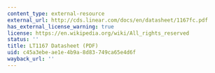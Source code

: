 ```yaml
---
content_type: external-resource
external_url: http://cds.linear.com/docs/en/datasheet/1167fc.pdf
has_external_license_warning: true
license: https://en.wikipedia.org/wiki/All_rights_reserved
status: ''
title: LT1167 Datasheet (PDF)
uid: c45a3ebe-ae1e-4b9a-8d83-749ca65e4d6f
wayback_url: ''
---
```

